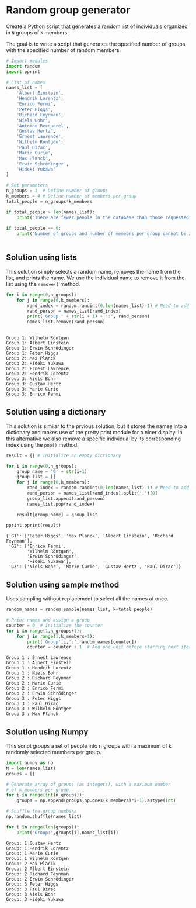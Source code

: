 # Random group generator

Create a Python script that generates a random list of individuals organized in `N` groups of `K` members.
 
The goal is to write a script that generates the specified number of groups with the specified number of random members.



```python
# Import modules
import random
import pprint

```


```python
# List of names
names_list = [
    'Albert Einstein',
    'Hendrik Lorentz',
    'Enrico Fermi',
    'Peter Higgs',
    'Richard Feynman',
    'Niels Bohr',
    'Antoine Becquerel',
    'Gustav Hertz',
    'Ernest Lawrence',
    'Wilhelm Röntgen',
    'Paul Dirac',
    'Marie Curie',
    'Max Planck',
    'Erwin Schrödinger',
    'Hideki Yukawa'
]

```


```python
# Set parameters
n_groups = 3  # Define number of groups
k_members = 4 # Define number of members per group
total_people = n_groups*k_members

if total_people > len(names_list):
    print("There are fewer people in the database than those requested")
    
if total_people == 0:
    print('Number of groups and number of memebrs per group cannot be zero')
    
```

## Solution using lists

This solution simply selects a random name, removes the name from the list, and prints the name. We use the individual name to remove it from the list using the `remove()` method.


```python
for i in range(0,n_groups):
    for j in range(0,k_members):
        rand_index = random.randint(0,len(names_list)-1) # Need to add -1 to avoid indexing out of range
        rand_person = names_list[rand_index]
        print('Group ' + str(i + 1) + ':', rand_person)
        names_list.remove(rand_person)
            
```

    Group 1: Wilhelm Röntgen
    Group 1: Albert Einstein
    Group 1: Erwin Schrödinger
    Group 1: Peter Higgs
    Group 2: Max Planck
    Group 2: Hideki Yukawa
    Group 2: Ernest Lawrence
    Group 2: Hendrik Lorentz
    Group 3: Niels Bohr
    Group 3: Gustav Hertz
    Group 3: Marie Curie
    Group 3: Enrico Fermi


## Solution using a dictionary

This solution is similar to the prvious solution, but it stores the names into a dictionary and makes use of the pretty print module for a nicer display. In this alternative we also remove a specific individual by its corresponding index using the `pop()` method.


```python
result = {} # Initialize an empty dictionary

for i in range(0,n_groups):
    group_name = 'G' + str(i+1)
    group_list = []
    for j in range(0,k_members):
        rand_index = random.randint(0,len(names_list)-1) # Need to add -1 to avoid indexing out of range
        rand_person = names_list[rand_index].split(',')[0]
        group_list.append(rand_person)
        names_list.pop(rand_index)

    result[group_name] = group_list
        
pprint.pprint(result)

```

    {'G1': ['Peter Higgs', 'Max Planck', 'Albert Einstein', 'Richard Feynman'],
     'G2': ['Enrico Fermi',
            'Wilhelm Röntgen',
            'Erwin Schrödinger',
            'Hideki Yukawa'],
     'G3': ['Niels Bohr', 'Marie Curie', 'Gustav Hertz', 'Paul Dirac']}


## Solution using sample method

Uses sampling without replacement to select all the names at once.


```python
random_names = random.sample(names_list, k=total_people)

# Print names and assign a group
counter = 0  # Initialize the counter
for i in range(1,n_groups+1):
    for j in range(1,k_members+1):
        print('Group',i,':',random_names[counter])
        counter = counter + 1  # Add one unit before starting next iteration

```

    Group 1 : Ernest Lawrence
    Group 1 : Albert Einstein
    Group 1 : Hendrik Lorentz
    Group 1 : Niels Bohr
    Group 2 : Richard Feynman
    Group 2 : Marie Curie
    Group 2 : Enrico Fermi
    Group 2 : Erwin Schrödinger
    Group 3 : Peter Higgs
    Group 3 : Paul Dirac
    Group 3 : Wilhelm Röntgen
    Group 3 : Max Planck


## Solution using Numpy

This script groups a set of people into n groups with a maximum of k randomly selected members per group.


```python
import numpy as np
N = len(names_list)
groups = []

# Generate array of groups (as integers), with a maximum number 
# of k_members per group
for i in range(int(n_groups)):
    groups = np.append(groups,np.ones(k_members)*i+1).astype(int)

# Shuffle the group numbers
np.random.shuffle(names_list)

for i in range(len(groups)):
    print('Group:',groups[i],names_list[i])
```

    Group: 1 Gustav Hertz
    Group: 1 Hendrik Lorentz
    Group: 1 Marie Curie
    Group: 1 Wilhelm Röntgen
    Group: 2 Max Planck
    Group: 2 Albert Einstein
    Group: 2 Richard Feynman
    Group: 2 Erwin Schrödinger
    Group: 3 Peter Higgs
    Group: 3 Paul Dirac
    Group: 3 Niels Bohr
    Group: 3 Hideki Yukawa

